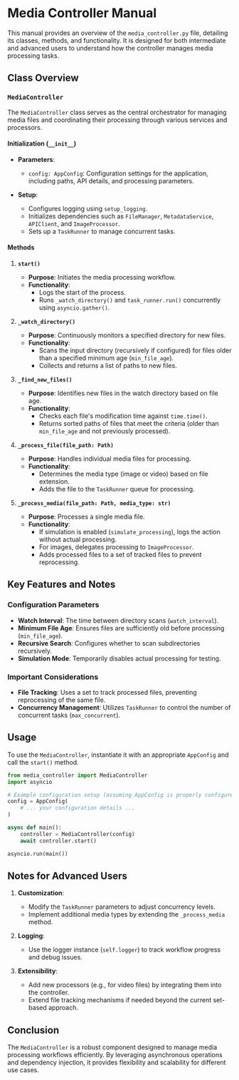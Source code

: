 # Media Controller Manual

This manual provides an overview of the `media_controller.py` file, detailing its classes, methods, and functionality. It is designed for both intermediate and advanced users to understand how the controller manages media processing tasks.

## Class Overview

### `MediaController`

The `MediaController` class serves as the central orchestrator for managing media files and coordinating their processing through various services and processors.

#### Initialization (`__init__`)

- **Parameters**:
  - `config: AppConfig`: Configuration settings for the application, including paths, API details, and processing parameters.
  
- **Setup**:
  - Configures logging using `setup_logging`.
  - Initializes dependencies such as `FileManager`, `MetadataService`, `APIClient`, and `ImageProcessor`.
  - Sets up a `TaskRunner` to manage concurrent tasks.

#### Methods

1. **`start()`**
   - **Purpose**: Initiates the media processing workflow.
   - **Functionality**:
     - Logs the start of the process.
     - Runs `_watch_directory()` and `task_runner.run()` concurrently using `asyncio.gather()`.
   
2. **`_watch_directory()`**
   - **Purpose**: Continuously monitors a specified directory for new files.
   - **Functionality**:
     - Scans the input directory (recursively if configured) for files older than a specified minimum age (`min_file_age`).
     - Collects and returns a list of paths to new files.

3. **`_find_new_files()`**
   - **Purpose**: Identifies new files in the watch directory based on file age.
   - **Functionality**:
     - Checks each file's modification time against `time.time()`.
     - Returns sorted paths of files that meet the criteria (older than `min_file_age` and not previously processed).

4. **`_process_file(file_path: Path)`**
   - **Purpose**: Handles individual media files for processing.
   - **Functionality**:
     - Determines the media type (image or video) based on file extension.
     - Adds the file to the `TaskRunner` queue for processing.

5. **`_process_media(file_path: Path, media_type: str)`**
   - **Purpose**: Processes a single media file.
   - **Functionality**:
     - If simulation is enabled (`simulate_processing`), logs the action without actual processing.
     - For images, delegates processing to `ImageProcessor`.
     - Adds processed files to a set of tracked files to prevent reprocessing.

## Key Features and Notes

### Configuration Parameters
- **Watch Interval**: The time between directory scans (`watch_interval`).
- **Minimum File Age**: Ensures files are sufficiently old before processing (`min_file_age`).
- **Recursive Search**: Configures whether to scan subdirectories recursively.
- **Simulation Mode**: Temporarily disables actual processing for testing.

### Important Considerations
- **File Tracking**: Uses a set to track processed files, preventing reprocessing of the same file.
- **Concurrency Management**: Utilizes `TaskRunner` to control the number of concurrent tasks (`max_concurrent`).

## Usage

To use the `MediaController`, instantiate it with an appropriate `AppConfig` and call the `start()` method.

```python
from media_controller import MediaController
import asyncio

# Example configuration setup (assuming AppConfig is properly configured)
config = AppConfig(
    # ... your configuration details ...
)

async def main():
    controller = MediaController(config)
    await controller.start()

asyncio.run(main())
```

## Notes for Advanced Users

1. **Customization**:
   - Modify the `TaskRunner` parameters to adjust concurrency levels.
   - Implement additional media types by extending the `_process_media` method.

2. **Logging**:
   - Use the logger instance (`self.logger`) to track workflow progress and debug issues.

3. **Extensibility**:
   - Add new processors (e.g., for video files) by integrating them into the controller.
   - Extend file tracking mechanisms if needed beyond the current set-based approach.

## Conclusion

The `MediaController` is a robust component designed to manage media processing workflows efficiently. By leveraging asynchronous operations and dependency injection, it provides flexibility and scalability for different use cases.